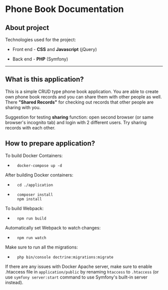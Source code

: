 # Phone Book Documentation

## About project

Technologies used for the project:

* Front end - **CSS** and **Javascript** (jQuery)

* Back end - **PHP** (Symfony)

---

## What is this application?

This is a simple CRUD type phone book application. You are able to create own phone book records and you can share them with other people as well. There **"Shared Records"** for checking out records that other people are sharing with you.

Suggestion for testing **sharing** function: open second browser (or same browser's incognito tab) and login with 2 different users. Try sharing records with each other.

## How to prepare application?

To build Docker Containers: 

* ```shell
    docker-compose up -d
  ```
  
After building Docker containers:
  
* ```shell
    cd ./application
  ```
  
* ```shell
    composer install
    npm install
  ```
  
To build Webpack:

* ```shell
    npm run build
  ```

Automatically set Webpack to watch changes:

* ```shell
    npm run watch
  ```
  
Make sure to run all the migrations:

* ```shell
    php bin/console doctrine:migrations:migrate
  ```

If there are any issues with Docker Apache server, make sure to enable .htaccess file in ``application/public`` by renaming `htaccess` to `.htaccess` (or use `symfony server:start` command to use Symfony's built-in server instead).
